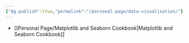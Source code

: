 ```yaml
---
{"dg-publish":true,"permalink":"/personal-page/data-visualisation/"}
---
```



- [[Personal Page/Matplotlib and Seaborn Cookbook\|Matplotlib and Seaborn Cookbook]]
